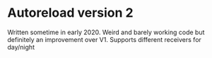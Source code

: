 # Autoreload version 2

Written sometime in early 2020. Weird and barely working code but definitely an improvement over V1. 
Supports different receivers for day/night
